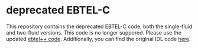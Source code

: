 # deprecated EBTEL-C
This repository contains the deprecated EBTEL-C code, both the single-fluid and two-fluid versions. This code is no longer suppored. Please use the updated [ebtel++ code](https://github.com/rice-solar-physics/ebtelPlusPlus). Additionally, you can find the original IDL code [here](https://github.com/rice-solar-physics/EBTEL).
